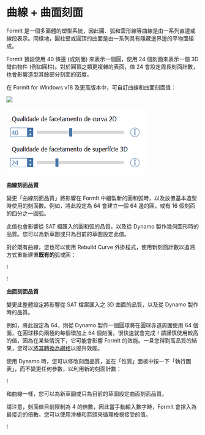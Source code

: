 # 曲線 + 曲面刻面

FormIt 是一個多面體的塑型系統，因此圓、弧和雲形線等曲線是由一系列直邊或線段表示。同樣地，圓柱壁或圓頂的曲面是由一系列具有隱藏邊界邊的平物面組成。

FormIt 預設使用 40 條邊 (或刻面) 來表示一個圓，使用 24 個刻面來表示一個 3D 彎曲物件 (例如圓柱)。對於圓頂之類更複雜的表面，值 24 會設定周長刻面計數，也會影響造型其餘部分刻面的密度。

在 FormIt for Windows v18 及更高版本中，可自訂曲線和曲面刻面值：

![](../.gitbook/assets/faceting\_planter.gif)

![](../.gitbook/assets/faceting.png)

**曲線刻面品質**

變更「曲線刻面品質」將影響在 FormIt 中繪製新的圓和弧時，以及放置基本造型時使用的刻面數。例如，將此設定為 64 會建立一個 64 邊的圓，或有 16 個刻面的四分之一圓弧。

此值也會影響從 SAT 檔匯入的圓和弧的品質，以及從 Dynamo 製作幾何圖形時的品質。您可以為新草圖或只為目前的草圖設定此值。

對於既有曲線，您也可以使用 Rebuild Curve 外掛程式，使用新刻面計數以追溯方式重新建置**既有的**弧或圓：

\![](<../.gitbook/assets/screen-shot-2020-01-10-at-1.20.53-pm (1).png>)

\![](<../.gitbook/assets/faceting_rebuild-curve (1).gif>)

**曲面刻面品質**

變更此整體設定將影響從 SAT 檔案匯入之 3D 曲面的品質，以及從 Dynamo 製作時的品質。

例如，將此設定為 64，則從 Dynamo 製作一個圓球將在圓球赤道周圍使用 64 個面，在圓球移向兩極的每個環加上 64 個刻面，很快速就會完成！請謹慎使用較高的值，因為在某些情況下，它可能會影響 FormIt 的效能。一旦您得到高品質的結果，您可以[將其轉換為網格](meshes.md)以提升效能。

使用 Dynamo 時，您可以修改刻面品質，並在「性質」面板中按一下「執行圖表」，而不變更任何參數，以利用新的刻面計數：

\![](<../.gitbook/assets/faceting_column (1).gif>)

和曲線一樣，您可以為新草圖或只為目前的草圖設定曲面刻面品質。

請注意，刻面值目前限制為 4 的倍數，因此當手動輸入數字時，FormIt 會捨入為最接近的倍數。您可以使用滑棒和箭頭來循環檢視接受的值。

\![](<../.gitbook/assets/units-+-precision (1).png>)
